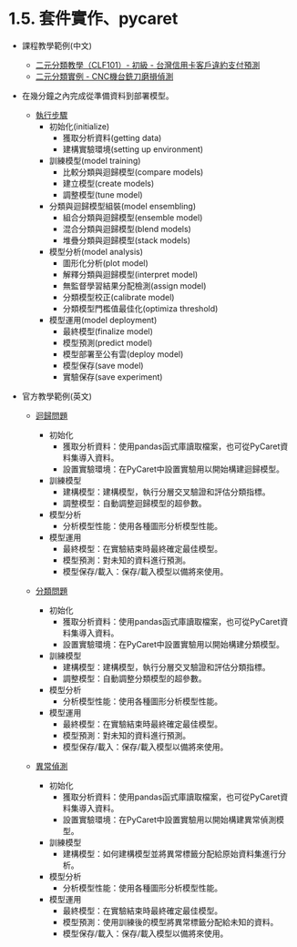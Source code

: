 # 1.5. 套件實作、pycaret
* 課程教學範例(中文)
    * [二元分類教學（CLF101）- 初級 - 台灣信用卡客戶違約支付預測](https://github.com/y-s-liu/machine-learning-tutorial/blob/master/PyCaretT_Binary_Classification_Tutorial_Level_Beginner_CLF101.ipynb)
    * [二元分類實例 - CNC機台銑刀磨損偵測](https://github.com/y-s-liu/machine-learning-tutorial/blob/master/PyCaretT_CNC_Mill_Tool_Wear_Detection_Train_Test.ipynb)

* 在幾分鐘之內完成從準備資料到部署模型。
    * [執行步驟](https://pycaret.org/get-data/)
        * 初始化(initialize)
            * 獲取分析資料(getting data)
            * 建構實驗環境(setting up environment)
        * 訓練模型(model training)
            * 比較分類與迴歸模型(compare models)
            * 建立模型(create models)
            * 調整模型(tune model)
        * 分類與迴歸模型組裝(model ensembling)
            * 組合分類與迴歸模型(ensemble model)
            * 混合分類與迴歸模型(blend models)
            * 堆疊分類與迴歸模型(stack models)
        * 模型分析(model analysis)
            * 圖形化分析(plot model)
            * 解釋分類與迴歸模型(interpret model)
            * 無監督學習結果分配檢測(assign model)
            * 分類模型校正(calibrate model)
            * 分類模型門檻值最佳化(optimiza threshold)
       * 模型運用(model deployment)
            * 最終模型(finalize model)
            * 模型預測(predict model)
            * 模型部署至公有雲(deploy model)
            * 模型保存(save model)
            * 實驗保存(save experiment)

* 官方教學範例(英文)
    * [迴歸問題](https://github.com/pycaret/pycaret/blob/master/tutorials/Regression%20Tutorial%20Level%20Beginner%20-%20REG101.ipynb)
        * 初始化
            * 獲取分析資料：使用pandas函式庫讀取檔案，也可從PyCaret資料集導入資料。
            * 設置實驗環境：在PyCaret中設置實驗用以開始構建迴歸模型。
        * 訓練模型
            * 建構模型：建構模型，執行分層交叉驗證和評估分類指標。
            * 調整模型：自動調整迴歸模型的超參數。
        * 模型分析
            * 分析模型性能：使用各種圖形分析模型性能。
        * 模型運用
            * 最終模型：在實驗結束時最終確定最佳模型。
            * 模型預測：對未知的資料進行預測。
            * 模型保存/載入：保存/載入模型以備將來使用。

    * [分類問題](https://github.com/pycaret/pycaret/blob/master/tutorials/Binary%20Classification%20Tutorial%20Level%20Beginner%20-%20%20CLF101.ipynb)
        * 初始化
            * 獲取分析資料：使用pandas函式庫讀取檔案，也可從PyCaret資料集導入資料。
            * 設置實驗環境：在PyCaret中設置實驗用以開始構建分類模型。
        * 訓練模型
            * 建構模型：建構模型，執行分層交叉驗證和評估分類指標。
            * 調整模型：自動調整分類模型的超參數。
        * 模型分析
            * 分析模型性能：使用各種圖形分析模型性能。
        * 模型運用
            * 最終模型：在實驗結束時最終確定最佳模型。
            * 模型預測：對未知的資料進行預測。
            * 模型保存/載入：保存/載入模型以備將來使用。

    * [異常偵測](https://github.com/pycaret/pycaret/blob/master/tutorials/Anomaly%20Detection%20Tutorial%20Level%20Beginner%20-%20ANO101.ipynb)
        * 初始化
            * 獲取分析資料：使用pandas函式庫讀取檔案，也可從PyCaret資料集導入資料。
            * 設置實驗環境：在PyCaret中設置實驗用以開始構建異常偵測模型。
        * 訓練模型
            * 建構模型：如何建構模型並將異常標籤分配給原始資料集進行分析。
        * 模型分析
            * 分析模型性能：使用各種圖形分析模型性能。
        * 模型運用
            * 最終模型：在實驗結束時最終確定最佳模型。
            * 模型預測：使用訓練後的模型將異常標籤分配給未知的資料。
            * 模型保存/載入：保存/載入模型以備將來使用。
